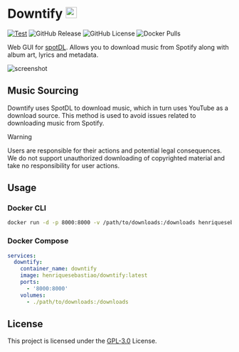 <div vertical-align="baseline">
  <h1>Downtify <img src="https://github.com/user-attachments/assets/4bae7aff-cbd4-4bfb-a2e3-c58f4b77a50c" alt="Poupy" height="25"/></h1>
</div>

[![Test](https://github.com/henriquesebastiao/downtify/actions/workflows/test.yml/badge.svg)](https://github.com/henriquesebastiao/downtify/actions/workflows/test.yml)
![GitHub Release](https://img.shields.io/github/v/release/henriquesebastiao/downtify)
![GitHub License](https://img.shields.io/github/license/henriquesebastiao/downtify)
![Docker Pulls](https://img.shields.io/docker/pulls/henriquesebastiao/downtify)

Web GUI for [spotDL](https://github.com/spotDL/spotify-downloader). Allows you to download music from Spotify along with album art, lyrics and metadata.

![screenshot](https://github.com/user-attachments/assets/734a30db-3057-46a0-9884-bfb95be990b0)

## Music Sourcing

Downtify uses SpotDL to download music, which in turn uses YouTube as a download source. This method is used to avoid issues related to downloading music from Spotify.

> [!WARNING]
> Users are responsible for their actions and potential legal consequences. We do not support unauthorized downloading of copyrighted material and take no responsibility for user actions.

## Usage

### Docker CLI

```bash
docker run -d -p 8000:8000 -v /path/to/downloads:/downloads henriquesebastiao/downtify
```

### Docker Compose

```yaml
services:
  downtify:
    container_name: downtify
    image: henriquesebastiao/downtify:latest
    ports:
      - '8000:8000'
    volumes:
      - ./path/to/downloads:/downloads
```

## License

This project is licensed under the [GPL-3.0](/LICENSE) License.
